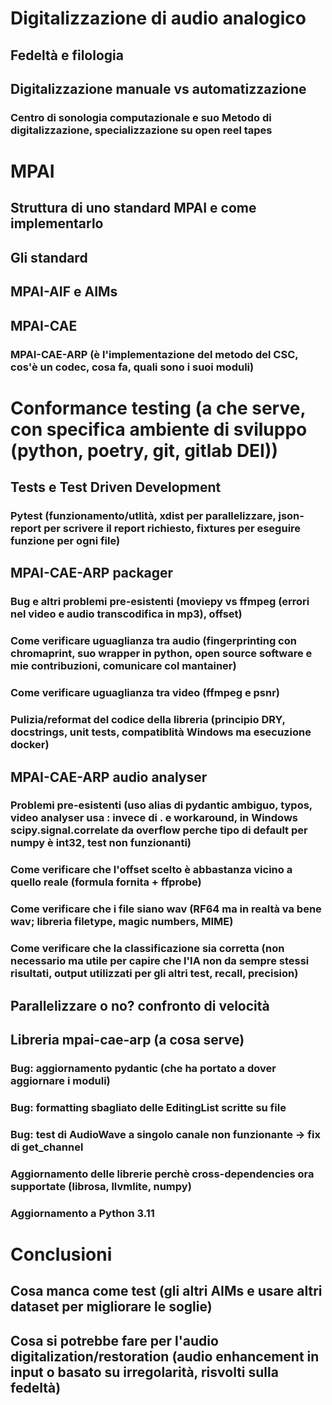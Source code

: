 # Digitalizzazione di audio analogico

## Fedeltà e filologia

## Digitalizzazione manuale vs automatizzazione

### Centro di sonologia computazionale e suo Metodo di digitalizzazione, specializzazione su open reel tapes


# MPAI

## Struttura di uno standard MPAI e come implementarlo

## Gli standard

## MPAI-AIF e AIMs

## MPAI-CAE

### MPAI-CAE-ARP (è l'implementazione del metodo del CSC, cos'è un codec, cosa fa, quali sono i suoi moduli)


# Conformance testing (a che serve, con specifica ambiente di sviluppo (python, poetry, git, gitlab DEI))

## Tests e Test Driven Development

### Pytest (funzionamento/utlità, xdist per parallelizzare, json-report per scrivere il report richiesto, fixtures per eseguire funzione per ogni file)

## MPAI-CAE-ARP packager

### Bug e altri problemi pre-esistenti (moviepy vs ffmpeg (errori nel video e audio transcodifica in mp3), offset)

### Come verificare uguaglianza tra audio (fingerprinting con chromaprint, suo wrapper in python, open source software e mie contribuzioni, comunicare col mantainer)

### Come verificare uguaglianza tra video (ffmpeg e psnr)

### Pulizia/reformat del codice della libreria (principio DRY, docstrings, unit tests, compatiblità Windows ma esecuzione docker)

## MPAI-CAE-ARP audio analyser

### Problemi pre-esistenti (uso alias di pydantic ambiguo, typos, video analyser usa : invece di . e workaround, in Windows scipy.signal.correlate da overflow perche tipo di default per numpy è int32, test non funzionanti)

### Come verificare che l'offset scelto è abbastanza vicino a quello reale (formula fornita + ffprobe)

### Come verificare che i file siano wav (RF64 ma in realtà va bene wav; libreria filetype, magic numbers, MIME)

### Come verificare che la classificazione sia corretta (non necessario ma utile per capire che l'IA non da sempre stessi risultati, output utilizzati per gli altri test, recall, precision)

## Parallelizzare o no? confronto di velocità

## Libreria mpai-cae-arp (a cosa serve)

### Bug: aggiornamento pydantic (che ha portato a dover aggiornare i moduli)

### Bug: formatting sbagliato delle EditingList scritte su file

### Bug: test di AudioWave a singolo canale non funzionante -> fix di get_channel

### Aggiornamento delle librerie perchè cross-dependencies ora supportate (librosa, llvmlite, numpy)

### Aggiornamento a Python 3.11


# Conclusioni

## Cosa manca come test (gli altri AIMs e usare altri dataset per migliorare le soglie)

## Cosa si potrebbe fare per l'audio digitalization/restoration (audio enhancement in input o basato su irregolarità, risvolti sulla fedeltà)
